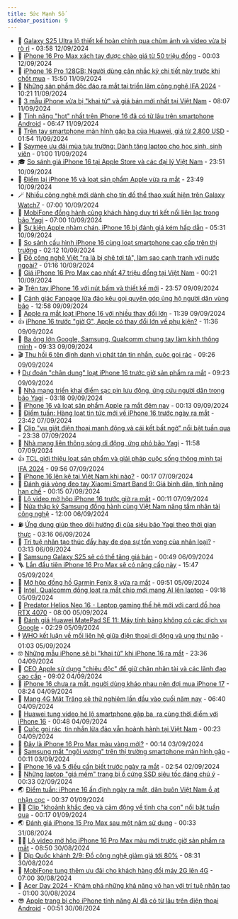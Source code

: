 ```yaml
---
title: Sức Mạnh Số
sidebar_position: 9
---
```


<!-- dantri-suc-manh-so:START -->
- 🐻 [Galaxy S25 Ultra lộ thiết kế hoàn chỉnh qua chùm ảnh và video vừa bị rò rỉ](https://dantri.com.vn/suc-manh-so/galaxy-s25-ultra-lo-thiet-ke-hoan-chinh-qua-chum-anh-va-video-vua-bi-ro-ri-20240912093514623.htm) - 03:58 12/09/2024
- 💄 [iPhone 16 Pro Max xách tay được chào giá từ 50 triệu đồng](https://dantri.com.vn/suc-manh-so/iphone-16-pro-max-xach-tay-duoc-chao-gia-tu-50-trieu-dong-20240911234819541.htm) - 00:03 12/09/2024
- 🚀 [iPhone 16 Pro 128GB: Người dùng cân nhắc kỹ chi tiết này trước khi chốt mua](https://dantri.com.vn/suc-manh-so/iphone-16-pro-128gb-nguoi-dung-can-nhac-ky-chi-tiet-nay-truoc-khi-chot-mua-20240911145709347.htm) - 15:50 11/09/2024
- 👹 [Những sản phẩm độc đáo ra mắt tại triển lãm công nghệ IFA 2024](https://dantri.com.vn/suc-manh-so/nhung-san-pham-doc-dao-ra-mat-tai-trien-lam-cong-nghe-ifa-2024-20240911154635652.htm) - 10:21 11/09/2024
- 🤭 [3 mẫu iPhone vừa bị &quot;khai tử&quot; và giá bán mới nhất tại Việt Nam](https://dantri.com.vn/suc-manh-so/3-mau-iphone-vua-bi-khai-tu-va-gia-ban-moi-nhat-tai-viet-nam-20240911111957770.htm) - 08:07 11/09/2024
- 🗽 [Tính năng &quot;hot&quot; nhất trên iPhone 16 đã có từ lâu trên smartphone Android](https://dantri.com.vn/suc-manh-so/tinh-nang-hot-nhat-tren-iphone-16-da-co-tu-lau-tren-smartphone-android-20240911110309426.htm) - 06:47 11/09/2024
- 🧰 [Trên tay smartphone màn hình gập ba của Huawei, giá từ 2.800 USD](https://dantri.com.vn/suc-manh-so/tren-tay-smartphone-man-hinh-gap-ba-cua-huawei-gia-tu-2800-usd-20240911085111296.htm) - 01:54 11/09/2024
- 🤭 [Saymee ưu đãi mùa tựu trường: Dành tặng laptop cho học sinh, sinh viên](https://dantri.com.vn/suc-manh-so/saymee-uu-dai-mua-tuu-truong-danh-tang-laptop-cho-hoc-sinh-sinh-vien-20240911055859587.htm) - 01:00 11/09/2024
- 🎓 [So sánh giá iPhone 16 tại Apple Store và các đại lý Việt Nam](https://dantri.com.vn/suc-manh-so/so-sanh-gia-iphone-16-tai-apple-store-va-cac-dai-ly-viet-nam-20240910232537259.htm) - 23:51 10/09/2024
- 🌮 [Điểm lại iPhone 16 và loạt sản phẩm Apple vừa ra mắt](https://dantri.com.vn/suc-manh-so/diem-lai-iphone-16-va-loat-san-pham-apple-vua-ra-mat-20240911064826824.htm) - 23:49 10/09/2024
- 🪄 [Nhiều công nghệ mới dành cho tín đồ thể thao xuất hiện trên Galaxy Watch7](https://dantri.com.vn/suc-manh-so/nhieu-cong-nghe-moi-danh-cho-tin-do-the-thao-xuat-hien-tren-galaxy-watch7-20240910122304604.htm) - 07:00 10/09/2024
- 🥳 [MobiFone đồng hành cùng khách hàng duy trì kết nối liên lạc trong bão Yagi](https://dantri.com.vn/suc-manh-so/mobifone-dong-hanh-cung-khach-hang-duy-tri-ket-noi-lien-lac-trong-bao-yagi-20240910130108392.htm) - 07:00 10/09/2024
- 👺 [Sự kiện Apple nhàm chán, iPhone 16 bị đánh giá kém hấp dẫn](https://dantri.com.vn/suc-manh-so/su-kien-apple-nham-chan-iphone-16-bi-danh-gia-kem-hap-dan-20240910122013675.htm) - 05:31 10/09/2024
- 💂 [So sánh cấu hình iPhone 16 cùng loạt smartphone cao cấp trên thị trường](https://dantri.com.vn/suc-manh-so/so-sanh-cau-hinh-iphone-16-cung-loat-smartphone-cao-cap-tren-thi-truong-20240910090858135.htm) - 02:12 10/09/2024
- 🦆 [Đồ công nghệ Việt &quot;ra là bị chê tơi tả&quot;, làm sao cạnh tranh với nước ngoài?](https://dantri.com.vn/suc-manh-so/do-cong-nghe-viet-ra-la-bi-che-toi-ta-lam-sao-canh-tranh-voi-nuoc-ngoai-20231119212052118.htm) - 01:16 10/09/2024
- 📝 [Giá iPhone 16 Pro Max cao nhất 47 triệu đồng tại Việt Nam](https://dantri.com.vn/suc-manh-so/gia-iphone-16-pro-max-cao-nhat-47-trieu-dong-tai-viet-nam-20240910024824347.htm) - 00:21 10/09/2024
- 🎬 [Trên tay iPhone 16 với nút bấm và thiết kế mới](https://dantri.com.vn/suc-manh-so/tren-tay-iphone-16-voi-nut-bam-va-thiet-ke-moi-20240910033352619.htm) - 23:57 09/09/2024
- 🐘 [Cảnh giác Fanpage lừa đảo kêu gọi quyên góp ủng hộ người dân vùng bão](https://dantri.com.vn/suc-manh-so/canh-giac-fanpage-lua-dao-keu-goi-quyen-gop-ung-ho-nguoi-dan-vung-bao-20240909194228202.htm) - 12:58 09/09/2024
- 🌈 [Apple ra mắt loạt iPhone 16 với nhiều thay đổi lớn](https://dantri.com.vn/suc-manh-so/apple-ra-mat-loat-iphone-16-voi-nhieu-thay-doi-lon-20240909182834404.htm) - 11:39 09/09/2024
- 👍 [iPhone 16 trước &quot;giờ G&quot;, Apple có thay đổi lớn về phụ kiện?](https://dantri.com.vn/suc-manh-so/iphone-16-truoc-gio-g-apple-co-thay-doi-lon-ve-phu-kien-20240909172428264.htm) - 11:36 09/09/2024
- 🤭 [Ba ông lớn Google, Samsung, Qualcomm chung tay làm kính thông minh](https://dantri.com.vn/suc-manh-so/ba-ong-lon-google-samsung-qualcomm-chung-tay-lam-kinh-thong-minh-20240909095520689.htm) - 09:33 09/09/2024
- 🎬 [Thu hồi 6 tên định danh vì phát tán tin nhắn, cuộc gọi rác](https://dantri.com.vn/suc-manh-so/thu-hoi-6-ten-dinh-danh-vi-phat-tan-tin-nhan-cuoc-goi-rac-20240909155115324.htm) - 09:26 09/09/2024
- 🕴 [Dự đoán &quot;chân dung&quot; loạt iPhone 16 trước giờ sản phẩm ra mắt](https://dantri.com.vn/suc-manh-so/du-doan-chan-dung-loat-iphone-16-truoc-gio-san-pham-ra-mat-20240909003613465.htm) - 09:23 09/09/2024
- 🎉 [Nhà mạng triển khai điểm sạc pin lưu động, ứng cứu người dân trong bão Yagi](https://dantri.com.vn/suc-manh-so/nha-mang-trien-khai-diem-sac-pin-luu-dong-ung-cuu-nguoi-dan-trong-bao-yagi-20240909101220663.htm) - 03:18 09/09/2024
- 💯 [iPhone 16 và loạt sản phẩm Apple ra mắt đêm nay](https://dantri.com.vn/suc-manh-so/iphone-16-va-loat-san-pham-apple-ra-mat-dem-nay-20240908230108689.htm) - 00:13 09/09/2024
- 💼 [Điểm tuần: Hàng loạt tin tức mới về iPhone 16 trước ngày ra mắt](https://dantri.com.vn/suc-manh-so/diem-tuan-hang-loat-tin-tuc-moi-ve-iphone-16-truoc-ngay-ra-mat-20240907164647385.htm) - 23:42 07/09/2024
- 🦍 [Clip &quot;vụ giật điện thoại manh động và cái kết bất ngờ&quot; nổi bật tuần qua](https://dantri.com.vn/suc-manh-so/clip-vu-giat-dien-thoai-manh-dong-va-cai-ket-bat-ngo-noi-bat-tuan-qua-20240908011742774.htm) - 23:38 07/09/2024
- 🤔 [Nhà mạng liên thông sóng di động, ứng phó bão Yagi](https://dantri.com.vn/suc-manh-so/nha-mang-lien-thong-song-di-dong-ung-pho-bao-yagi-20240907185457923.htm) - 11:58 07/09/2024
- 👍 [TCL giới thiệu loạt sản phẩm và giải pháp cuộc sống thông minh tại IFA 2024](https://dantri.com.vn/suc-manh-so/tcl-gioi-thieu-loat-san-pham-va-giai-phap-cuoc-song-thong-minh-tai-ifa-2024-20240907162012293.htm) - 09:56 07/09/2024
- 🎊 [iPhone 16 lên kệ tại Việt Nam khi nào?](https://dantri.com.vn/suc-manh-so/iphone-16-len-ke-tai-viet-nam-khi-nao-20240905221450182.htm) - 00:17 07/09/2024
- 🗽 [Đánh giá vòng đeo tay Xiaomi Smart Band 9: Giá bình dân, tính năng hạn chế](https://dantri.com.vn/suc-manh-so/danh-gia-vong-deo-tay-xiaomi-smart-band-9-gia-binh-dan-tinh-nang-han-che-20240905231215117.htm) - 00:15 07/09/2024
- 🔭 [Lộ video mở hộp iPhone 16 trước giờ ra mắt](https://dantri.com.vn/suc-manh-so/lo-video-mo-hop-iphone-16-truoc-gio-ra-mat-20240907013738282.htm) - 00:11 07/09/2024
- 🤔 [Nửa thập kỷ Samsung đồng hành cùng Việt Nam nâng tầm nhân tài công nghệ](https://dantri.com.vn/suc-manh-so/nua-thap-ky-samsung-dong-hanh-cung-viet-nam-nang-tam-nhan-tai-cong-nghe-20240906161619994.htm) - 12:00 06/09/2024
- ⛽️ [Ứng dụng giúp theo dõi hướng đi của siêu bão Yagi theo thời gian thực](https://dantri.com.vn/suc-manh-so/ung-dung-giup-theo-doi-huong-di-cua-sieu-bao-yagi-theo-thoi-gian-thuc-20240906101352110.htm) - 03:16 06/09/2024
- 🤭 [Trí tuệ nhân tạo thúc đẩy hay đe dọa sự tồn vong của nhân loại?](https://dantri.com.vn/suc-manh-so/tri-tue-nhan-tao-thuc-day-hay-de-doa-su-ton-vong-cua-nhan-loai-20240906100214043.htm) - 03:13 06/09/2024
- 🫶 [Samsung Galaxy S25 sẽ có thể tăng giá bán](https://dantri.com.vn/suc-manh-so/samsung-galaxy-s25-se-co-the-tang-gia-ban-20240905150420719.htm) - 00:49 06/09/2024
- 🪜 [Lần đầu tiên iPhone 16 Pro Max sẽ có nâng cấp này](https://dantri.com.vn/suc-manh-so/lan-dau-tien-iphone-16-pro-max-se-co-nang-cap-nay-20240905112837384.htm) - 15:47 05/09/2024
- 🚀 [Mở hộp đồng hồ Garmin Fenix 8 vừa ra mắt](https://dantri.com.vn/suc-manh-so/mo-hop-dong-ho-garmin-fenix-8-vua-ra-mat-20240905160411581.htm) - 09:51 05/09/2024
- 🦏 [Intel, Qualcomm đồng loạt ra mắt chip mới mang AI lên laptop](https://dantri.com.vn/suc-manh-so/intel-qualcomm-dong-loat-ra-mat-chip-moi-mang-ai-len-laptop-20240905161340914.htm) - 09:18 05/09/2024
- 💃 [Predator Helios Neo 16 - Laptop gaming thế hệ mới với card đồ họa RTX 4070](https://dantri.com.vn/suc-manh-so/predator-helios-neo-16-laptop-gaming-the-he-moi-voi-card-do-hoa-rtx-4070-20240905143041953.htm) - 08:00 05/09/2024
- 🌁 [Đánh giá Huawei MatePad SE 11: Máy tính bảng không có các dịch vụ Google](https://dantri.com.vn/suc-manh-so/danh-gia-huawei-matepad-se-11-may-tinh-bang-khong-co-cac-dich-vu-google-20240904143202816.htm) - 02:29 05/09/2024
- 🕴 [WHO kết luận về mối liên hệ giữa điện thoại di động và ung thư não](https://dantri.com.vn/khoa-hoc-cong-nghe/who-ket-luan-ve-moi-lien-he-giua-dien-thoai-di-dong-va-ung-thu-nao-20240904231405017.htm) - 01:03 05/09/2024
- 🤓 [Những mẫu iPhone sẽ bị &quot;khai tử&quot; khi iPhone 16 ra mắt](https://dantri.com.vn/suc-manh-so/nhung-mau-iphone-se-bi-khai-tu-khi-iphone-16-ra-mat-20240904234414309.htm) - 23:36 04/09/2024
- 🥳 [CEO Apple sử dụng &quot;chiêu độc&quot; để giữ chân nhân tài và các lãnh đạo cao cấp](https://dantri.com.vn/suc-manh-so/ceo-apple-su-dung-chieu-doc-de-giu-chan-nhan-tai-va-cac-lanh-dao-cao-cap-20240904154416471.htm) - 09:02 04/09/2024
- 🤔 [iPhone 16 chưa ra mắt, người dùng kháo nhau nên đợi mua iPhone 17](https://dantri.com.vn/suc-manh-so/iphone-16-chua-ra-mat-nguoi-dung-khao-nhau-nen-doi-mua-iphone-17-20240904151029309.htm) - 08:24 04/09/2024
- 🧐 [Mạng 4G Mặt Trăng sẽ thử nghiệm lần đầu vào cuối năm nay](https://dantri.com.vn/suc-manh-so/mang-4g-mat-trang-se-thu-nghiem-lan-dau-vao-cuoi-nam-nay-20240904131324297.htm) - 06:40 04/09/2024
- 🦣 [Huawei tung video hé lộ smartphone gập ba, ra cùng thời điểm với iPhone 16](https://dantri.com.vn/suc-manh-so/huawei-tung-video-he-lo-smartphone-gap-ba-ra-cung-thoi-diem-voi-iphone-16-20240904011210922.htm) - 00:48 04/09/2024
- 🧐 [Cuộc gọi rác, tin nhắn lừa đảo vẫn hoành hành tại Việt Nam](https://dantri.com.vn/suc-manh-so/cuoc-goi-rac-tin-nhan-lua-dao-van-hoanh-hanh-tai-viet-nam-20240901174457699.htm) - 00:23 04/09/2024
- 🥸 [Đây là iPhone 16 Pro Max màu vàng mới?](https://dantri.com.vn/suc-manh-so/day-la-iphone-16-pro-max-mau-vang-moi-20240903000004503.htm) - 00:14 03/09/2024
- 🤖 [Samsung mất &quot;ngôi vương&quot; trên thị trường smartphone màn hình gập](https://dantri.com.vn/suc-manh-so/samsung-mat-ngoi-vuong-tren-thi-truong-smartphone-man-hinh-gap-20240902181148703.htm) - 00:11 03/09/2024
- 👺 [iPhone 16 và 5 điều cần biết trước ngày ra mắt](https://dantri.com.vn/suc-manh-so/iphone-16-va-5-dieu-can-biet-truoc-ngay-ra-mat-20240901165256024.htm) - 02:54 02/09/2024
- 🤭 [Những laptop &quot;giá mềm&quot; trang bị ổ cứng SSD siêu tốc đáng chú ý](https://dantri.com.vn/suc-manh-so/nhung-laptop-gia-mem-trang-bi-o-cung-ssd-sieu-toc-dang-chu-y-20240901220814262.htm) - 00:33 02/09/2024
- 🌏 [Điểm tuần: iPhone 16 ấn định ngày ra mắt, dân buôn Việt Nam ồ ạt nhận cọc](https://dantri.com.vn/suc-manh-so/diem-tuan-iphone-16-an-dinh-ngay-ra-mat-dan-buon-viet-nam-o-at-nhan-coc-20240831162722328.htm) - 00:37 01/09/2024
- 🧑‍🏫 [Clip &quot;khoảnh khắc đẹp và cảm động về tình cha con&quot; nổi bật tuần qua](https://dantri.com.vn/suc-manh-so/clip-khoanh-khac-dep-va-cam-dong-ve-tinh-cha-con-noi-bat-tuan-qua-20240901024019047.htm) - 00:17 01/09/2024
- 🌏 [Đánh giá iPhone 15 Pro Max sau một năm sử dụng](https://dantri.com.vn/suc-manh-so/danh-gia-iphone-15-pro-max-sau-mot-nam-su-dung-20240830222927115.htm) - 00:33 31/08/2024
- 🧑‍🏫 [Lộ video mở hộp iPhone 16 Pro Max màu mới trước giờ sản phẩm ra mắt](https://dantri.com.vn/suc-manh-so/lo-video-mo-hop-iphone-16-pro-max-mau-moi-truoc-gio-san-pham-ra-mat-20240830153942931.htm) - 08:50 30/08/2024
- 🦣 [Dịp Quốc khánh 2/9: Đồ công nghệ giảm giá tới 80%](https://dantri.com.vn/suc-manh-so/dip-quoc-khanh-29-do-cong-nghe-giam-gia-toi-80-20240830133937962.htm) - 08:31 30/08/2024
- 🤔 [MobiFone tung thêm ưu đãi cho khách hàng đổi máy 2G lên 4G](https://dantri.com.vn/suc-manh-so/mobifone-tung-them-uu-dai-cho-khach-hang-doi-may-2g-len-4g-20240830134237184.htm) - 07:00 30/08/2024
- 🚦 [Acer Day 2024 - Khám phá những khả năng vô hạn với trí tuệ nhân tạo](https://dantri.com.vn/suc-manh-so/acer-day-2024-kham-pha-nhung-kha-nang-vo-han-voi-tri-tue-nhan-tao-20240829192542627.htm) - 01:00 30/08/2024
- 😎 [Apple trang bị cho iPhone tính năng AI đã có từ lâu trên điện thoại Android](https://dantri.com.vn/suc-manh-so/apple-trang-bi-cho-iphone-tinh-nang-ai-da-co-tu-lau-tren-dien-thoai-android-20240829190022153.htm) - 00:51 30/08/2024<!-- dantri-suc-manh-so:END -->
